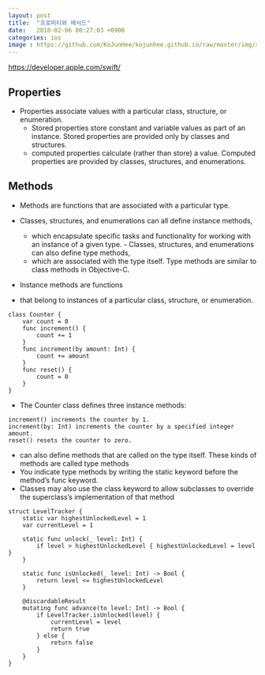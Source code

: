 ```yaml
---
layout: post
title:  "프로퍼티와 메서드"
date:   2018-02-06 00:27:03 +0900
categories: ios
image : https://github.com/KoJunHee/kojunhee.github.io/raw/master/img/sl.png
---
```


<https://developer.apple.com/swift/>

## Properties

- Properties associate values with a particular class, structure, or enumeration. 
	- Stored properties store constant and variable values as part of an instance. Stored properties are provided only by classes and structures.
	- computed properties calculate (rather than store) a value. Computed properties are provided by classes, structures, and enumerations. 

## Methods

- Methods are functions that are associated with a particular type. 
- Classes, structures, and enumerations can all define instance methods, 
	- which encapsulate specific tasks and functionality for working with an instance of a given type. - Classes, structures, and enumerations can also define type methods, 
	- which are associated with the type itself. Type methods are similar to class methods in Objective-C.

- Instance methods are functions 
- that belong to instances of a particular class, structure, or enumeration. 

```
class Counter {
    var count = 0
    func increment() {
        count += 1
    }
    func increment(by amount: Int) {
        count += amount
    }
    func reset() {
        count = 0
    }
}
```

- The Counter class defines three instance methods:

```
increment() increments the counter by 1.
increment(by: Int) increments the counter by a specified integer amount.
reset() resets the counter to zero.
```

- can also define methods that are called on the type itself. These kinds of methods are called type methods
- You indicate type methods by writing the static keyword before the method’s func keyword. 
- Classes may also use the class keyword to allow subclasses to override the superclass’s implementation of that method

```
struct LevelTracker {
    static var highestUnlockedLevel = 1
    var currentLevel = 1
    
    static func unlock(_ level: Int) {
        if level > highestUnlockedLevel { highestUnlockedLevel = level }
    }
    
    static func isUnlocked(_ level: Int) -> Bool {
        return level <= highestUnlockedLevel
    }
    
    @discardableResult
    mutating func advance(to level: Int) -> Bool {
        if LevelTracker.isUnlocked(level) {
            currentLevel = level
            return true
        } else {
            return false
        }
    }
}
```

